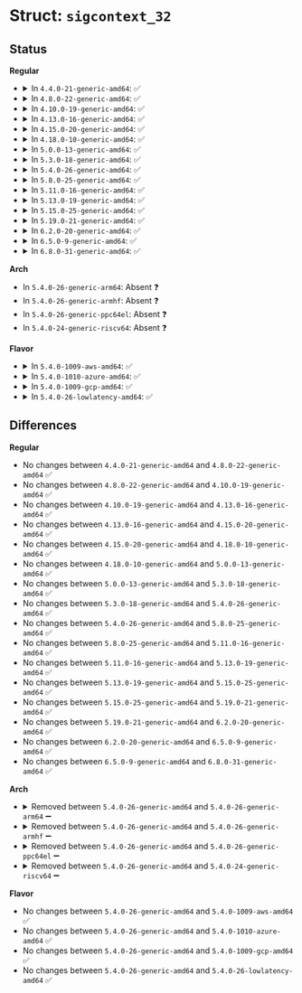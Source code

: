 # Struct: <code>sigcontext_32</code>

## Status
<b>Regular</b>
<ul>
<li>
<details>
<summary>In <code>4.4.0-21-generic-amd64</code>: ✅</summary>

```c
struct sigcontext_32 {
    __u16 gs;
    __u16 __gsh;
    __u16 fs;
    __u16 __fsh;
    __u16 es;
    __u16 __esh;
    __u16 ds;
    __u16 __dsh;
    __u32 di;
    __u32 si;
    __u32 bp;
    __u32 sp;
    __u32 bx;
    __u32 dx;
    __u32 cx;
    __u32 ax;
    __u32 trapno;
    __u32 err;
    __u32 ip;
    __u16 cs;
    __u16 __csh;
    __u32 flags;
    __u32 sp_at_signal;
    __u16 ss;
    __u16 __ssh;
    __u32 fpstate;
    __u32 oldmask;
    __u32 cr2;
}
```
</details>
</li>
<li>
<details>
<summary>In <code>4.8.0-22-generic-amd64</code>: ✅</summary>

```c
struct sigcontext_32 {
    __u16 gs;
    __u16 __gsh;
    __u16 fs;
    __u16 __fsh;
    __u16 es;
    __u16 __esh;
    __u16 ds;
    __u16 __dsh;
    __u32 di;
    __u32 si;
    __u32 bp;
    __u32 sp;
    __u32 bx;
    __u32 dx;
    __u32 cx;
    __u32 ax;
    __u32 trapno;
    __u32 err;
    __u32 ip;
    __u16 cs;
    __u16 __csh;
    __u32 flags;
    __u32 sp_at_signal;
    __u16 ss;
    __u16 __ssh;
    __u32 fpstate;
    __u32 oldmask;
    __u32 cr2;
}
```
</details>
</li>
<li>
<details>
<summary>In <code>4.10.0-19-generic-amd64</code>: ✅</summary>

```c
struct sigcontext_32 {
    __u16 gs;
    __u16 __gsh;
    __u16 fs;
    __u16 __fsh;
    __u16 es;
    __u16 __esh;
    __u16 ds;
    __u16 __dsh;
    __u32 di;
    __u32 si;
    __u32 bp;
    __u32 sp;
    __u32 bx;
    __u32 dx;
    __u32 cx;
    __u32 ax;
    __u32 trapno;
    __u32 err;
    __u32 ip;
    __u16 cs;
    __u16 __csh;
    __u32 flags;
    __u32 sp_at_signal;
    __u16 ss;
    __u16 __ssh;
    __u32 fpstate;
    __u32 oldmask;
    __u32 cr2;
}
```
</details>
</li>
<li>
<details>
<summary>In <code>4.13.0-16-generic-amd64</code>: ✅</summary>

```c
struct sigcontext_32 {
    __u16 gs;
    __u16 __gsh;
    __u16 fs;
    __u16 __fsh;
    __u16 es;
    __u16 __esh;
    __u16 ds;
    __u16 __dsh;
    __u32 di;
    __u32 si;
    __u32 bp;
    __u32 sp;
    __u32 bx;
    __u32 dx;
    __u32 cx;
    __u32 ax;
    __u32 trapno;
    __u32 err;
    __u32 ip;
    __u16 cs;
    __u16 __csh;
    __u32 flags;
    __u32 sp_at_signal;
    __u16 ss;
    __u16 __ssh;
    __u32 fpstate;
    __u32 oldmask;
    __u32 cr2;
}
```
</details>
</li>
<li>
<details>
<summary>In <code>4.15.0-20-generic-amd64</code>: ✅</summary>

```c
struct sigcontext_32 {
    __u16 gs;
    __u16 __gsh;
    __u16 fs;
    __u16 __fsh;
    __u16 es;
    __u16 __esh;
    __u16 ds;
    __u16 __dsh;
    __u32 di;
    __u32 si;
    __u32 bp;
    __u32 sp;
    __u32 bx;
    __u32 dx;
    __u32 cx;
    __u32 ax;
    __u32 trapno;
    __u32 err;
    __u32 ip;
    __u16 cs;
    __u16 __csh;
    __u32 flags;
    __u32 sp_at_signal;
    __u16 ss;
    __u16 __ssh;
    __u32 fpstate;
    __u32 oldmask;
    __u32 cr2;
}
```
</details>
</li>
<li>
<details>
<summary>In <code>4.18.0-10-generic-amd64</code>: ✅</summary>

```c
struct sigcontext_32 {
    __u16 gs;
    __u16 __gsh;
    __u16 fs;
    __u16 __fsh;
    __u16 es;
    __u16 __esh;
    __u16 ds;
    __u16 __dsh;
    __u32 di;
    __u32 si;
    __u32 bp;
    __u32 sp;
    __u32 bx;
    __u32 dx;
    __u32 cx;
    __u32 ax;
    __u32 trapno;
    __u32 err;
    __u32 ip;
    __u16 cs;
    __u16 __csh;
    __u32 flags;
    __u32 sp_at_signal;
    __u16 ss;
    __u16 __ssh;
    __u32 fpstate;
    __u32 oldmask;
    __u32 cr2;
}
```
</details>
</li>
<li>
<details>
<summary>In <code>5.0.0-13-generic-amd64</code>: ✅</summary>

```c
struct sigcontext_32 {
    __u16 gs;
    __u16 __gsh;
    __u16 fs;
    __u16 __fsh;
    __u16 es;
    __u16 __esh;
    __u16 ds;
    __u16 __dsh;
    __u32 di;
    __u32 si;
    __u32 bp;
    __u32 sp;
    __u32 bx;
    __u32 dx;
    __u32 cx;
    __u32 ax;
    __u32 trapno;
    __u32 err;
    __u32 ip;
    __u16 cs;
    __u16 __csh;
    __u32 flags;
    __u32 sp_at_signal;
    __u16 ss;
    __u16 __ssh;
    __u32 fpstate;
    __u32 oldmask;
    __u32 cr2;
}
```
</details>
</li>
<li>
<details>
<summary>In <code>5.3.0-18-generic-amd64</code>: ✅</summary>

```c
struct sigcontext_32 {
    __u16 gs;
    __u16 __gsh;
    __u16 fs;
    __u16 __fsh;
    __u16 es;
    __u16 __esh;
    __u16 ds;
    __u16 __dsh;
    __u32 di;
    __u32 si;
    __u32 bp;
    __u32 sp;
    __u32 bx;
    __u32 dx;
    __u32 cx;
    __u32 ax;
    __u32 trapno;
    __u32 err;
    __u32 ip;
    __u16 cs;
    __u16 __csh;
    __u32 flags;
    __u32 sp_at_signal;
    __u16 ss;
    __u16 __ssh;
    __u32 fpstate;
    __u32 oldmask;
    __u32 cr2;
}
```
</details>
</li>
<li>
<details>
<summary>In <code>5.4.0-26-generic-amd64</code>: ✅</summary>

```c
struct sigcontext_32 {
    __u16 gs;
    __u16 __gsh;
    __u16 fs;
    __u16 __fsh;
    __u16 es;
    __u16 __esh;
    __u16 ds;
    __u16 __dsh;
    __u32 di;
    __u32 si;
    __u32 bp;
    __u32 sp;
    __u32 bx;
    __u32 dx;
    __u32 cx;
    __u32 ax;
    __u32 trapno;
    __u32 err;
    __u32 ip;
    __u16 cs;
    __u16 __csh;
    __u32 flags;
    __u32 sp_at_signal;
    __u16 ss;
    __u16 __ssh;
    __u32 fpstate;
    __u32 oldmask;
    __u32 cr2;
}
```
</details>
</li>
<li>
<details>
<summary>In <code>5.8.0-25-generic-amd64</code>: ✅</summary>

```c
struct sigcontext_32 {
    __u16 gs;
    __u16 __gsh;
    __u16 fs;
    __u16 __fsh;
    __u16 es;
    __u16 __esh;
    __u16 ds;
    __u16 __dsh;
    __u32 di;
    __u32 si;
    __u32 bp;
    __u32 sp;
    __u32 bx;
    __u32 dx;
    __u32 cx;
    __u32 ax;
    __u32 trapno;
    __u32 err;
    __u32 ip;
    __u16 cs;
    __u16 __csh;
    __u32 flags;
    __u32 sp_at_signal;
    __u16 ss;
    __u16 __ssh;
    __u32 fpstate;
    __u32 oldmask;
    __u32 cr2;
}
```
</details>
</li>
<li>
<details>
<summary>In <code>5.11.0-16-generic-amd64</code>: ✅</summary>

```c
struct sigcontext_32 {
    __u16 gs;
    __u16 __gsh;
    __u16 fs;
    __u16 __fsh;
    __u16 es;
    __u16 __esh;
    __u16 ds;
    __u16 __dsh;
    __u32 di;
    __u32 si;
    __u32 bp;
    __u32 sp;
    __u32 bx;
    __u32 dx;
    __u32 cx;
    __u32 ax;
    __u32 trapno;
    __u32 err;
    __u32 ip;
    __u16 cs;
    __u16 __csh;
    __u32 flags;
    __u32 sp_at_signal;
    __u16 ss;
    __u16 __ssh;
    __u32 fpstate;
    __u32 oldmask;
    __u32 cr2;
}
```
</details>
</li>
<li>
<details>
<summary>In <code>5.13.0-19-generic-amd64</code>: ✅</summary>

```c
struct sigcontext_32 {
    __u16 gs;
    __u16 __gsh;
    __u16 fs;
    __u16 __fsh;
    __u16 es;
    __u16 __esh;
    __u16 ds;
    __u16 __dsh;
    __u32 di;
    __u32 si;
    __u32 bp;
    __u32 sp;
    __u32 bx;
    __u32 dx;
    __u32 cx;
    __u32 ax;
    __u32 trapno;
    __u32 err;
    __u32 ip;
    __u16 cs;
    __u16 __csh;
    __u32 flags;
    __u32 sp_at_signal;
    __u16 ss;
    __u16 __ssh;
    __u32 fpstate;
    __u32 oldmask;
    __u32 cr2;
}
```
</details>
</li>
<li>
<details>
<summary>In <code>5.15.0-25-generic-amd64</code>: ✅</summary>

```c
struct sigcontext_32 {
    __u16 gs;
    __u16 __gsh;
    __u16 fs;
    __u16 __fsh;
    __u16 es;
    __u16 __esh;
    __u16 ds;
    __u16 __dsh;
    __u32 di;
    __u32 si;
    __u32 bp;
    __u32 sp;
    __u32 bx;
    __u32 dx;
    __u32 cx;
    __u32 ax;
    __u32 trapno;
    __u32 err;
    __u32 ip;
    __u16 cs;
    __u16 __csh;
    __u32 flags;
    __u32 sp_at_signal;
    __u16 ss;
    __u16 __ssh;
    __u32 fpstate;
    __u32 oldmask;
    __u32 cr2;
}
```
</details>
</li>
<li>
<details>
<summary>In <code>5.19.0-21-generic-amd64</code>: ✅</summary>

```c
struct sigcontext_32 {
    __u16 gs;
    __u16 __gsh;
    __u16 fs;
    __u16 __fsh;
    __u16 es;
    __u16 __esh;
    __u16 ds;
    __u16 __dsh;
    __u32 di;
    __u32 si;
    __u32 bp;
    __u32 sp;
    __u32 bx;
    __u32 dx;
    __u32 cx;
    __u32 ax;
    __u32 trapno;
    __u32 err;
    __u32 ip;
    __u16 cs;
    __u16 __csh;
    __u32 flags;
    __u32 sp_at_signal;
    __u16 ss;
    __u16 __ssh;
    __u32 fpstate;
    __u32 oldmask;
    __u32 cr2;
}
```
</details>
</li>
<li>
<details>
<summary>In <code>6.2.0-20-generic-amd64</code>: ✅</summary>

```c
struct sigcontext_32 {
    __u16 gs;
    __u16 __gsh;
    __u16 fs;
    __u16 __fsh;
    __u16 es;
    __u16 __esh;
    __u16 ds;
    __u16 __dsh;
    __u32 di;
    __u32 si;
    __u32 bp;
    __u32 sp;
    __u32 bx;
    __u32 dx;
    __u32 cx;
    __u32 ax;
    __u32 trapno;
    __u32 err;
    __u32 ip;
    __u16 cs;
    __u16 __csh;
    __u32 flags;
    __u32 sp_at_signal;
    __u16 ss;
    __u16 __ssh;
    __u32 fpstate;
    __u32 oldmask;
    __u32 cr2;
}
```
</details>
</li>
<li>
<details>
<summary>In <code>6.5.0-9-generic-amd64</code>: ✅</summary>

```c
struct sigcontext_32 {
    __u16 gs;
    __u16 __gsh;
    __u16 fs;
    __u16 __fsh;
    __u16 es;
    __u16 __esh;
    __u16 ds;
    __u16 __dsh;
    __u32 di;
    __u32 si;
    __u32 bp;
    __u32 sp;
    __u32 bx;
    __u32 dx;
    __u32 cx;
    __u32 ax;
    __u32 trapno;
    __u32 err;
    __u32 ip;
    __u16 cs;
    __u16 __csh;
    __u32 flags;
    __u32 sp_at_signal;
    __u16 ss;
    __u16 __ssh;
    __u32 fpstate;
    __u32 oldmask;
    __u32 cr2;
}
```
</details>
</li>
<li>
<details>
<summary>In <code>6.8.0-31-generic-amd64</code>: ✅</summary>

```c
struct sigcontext_32 {
    __u16 gs;
    __u16 __gsh;
    __u16 fs;
    __u16 __fsh;
    __u16 es;
    __u16 __esh;
    __u16 ds;
    __u16 __dsh;
    __u32 di;
    __u32 si;
    __u32 bp;
    __u32 sp;
    __u32 bx;
    __u32 dx;
    __u32 cx;
    __u32 ax;
    __u32 trapno;
    __u32 err;
    __u32 ip;
    __u16 cs;
    __u16 __csh;
    __u32 flags;
    __u32 sp_at_signal;
    __u16 ss;
    __u16 __ssh;
    __u32 fpstate;
    __u32 oldmask;
    __u32 cr2;
}
```
</details>
</li>
</ul>
<b>Arch</b>
<ul>
<li>
In <code>5.4.0-26-generic-arm64</code>: Absent ❓
</li>
<li>
In <code>5.4.0-26-generic-armhf</code>: Absent ❓
</li>
<li>
In <code>5.4.0-26-generic-ppc64el</code>: Absent ❓
</li>
<li>
In <code>5.4.0-24-generic-riscv64</code>: Absent ❓
</li>
</ul>
<b>Flavor</b>
<ul>
<li>
<details>
<summary>In <code>5.4.0-1009-aws-amd64</code>: ✅</summary>

```c
struct sigcontext_32 {
    __u16 gs;
    __u16 __gsh;
    __u16 fs;
    __u16 __fsh;
    __u16 es;
    __u16 __esh;
    __u16 ds;
    __u16 __dsh;
    __u32 di;
    __u32 si;
    __u32 bp;
    __u32 sp;
    __u32 bx;
    __u32 dx;
    __u32 cx;
    __u32 ax;
    __u32 trapno;
    __u32 err;
    __u32 ip;
    __u16 cs;
    __u16 __csh;
    __u32 flags;
    __u32 sp_at_signal;
    __u16 ss;
    __u16 __ssh;
    __u32 fpstate;
    __u32 oldmask;
    __u32 cr2;
}
```
</details>
</li>
<li>
<details>
<summary>In <code>5.4.0-1010-azure-amd64</code>: ✅</summary>

```c
struct sigcontext_32 {
    __u16 gs;
    __u16 __gsh;
    __u16 fs;
    __u16 __fsh;
    __u16 es;
    __u16 __esh;
    __u16 ds;
    __u16 __dsh;
    __u32 di;
    __u32 si;
    __u32 bp;
    __u32 sp;
    __u32 bx;
    __u32 dx;
    __u32 cx;
    __u32 ax;
    __u32 trapno;
    __u32 err;
    __u32 ip;
    __u16 cs;
    __u16 __csh;
    __u32 flags;
    __u32 sp_at_signal;
    __u16 ss;
    __u16 __ssh;
    __u32 fpstate;
    __u32 oldmask;
    __u32 cr2;
}
```
</details>
</li>
<li>
<details>
<summary>In <code>5.4.0-1009-gcp-amd64</code>: ✅</summary>

```c
struct sigcontext_32 {
    __u16 gs;
    __u16 __gsh;
    __u16 fs;
    __u16 __fsh;
    __u16 es;
    __u16 __esh;
    __u16 ds;
    __u16 __dsh;
    __u32 di;
    __u32 si;
    __u32 bp;
    __u32 sp;
    __u32 bx;
    __u32 dx;
    __u32 cx;
    __u32 ax;
    __u32 trapno;
    __u32 err;
    __u32 ip;
    __u16 cs;
    __u16 __csh;
    __u32 flags;
    __u32 sp_at_signal;
    __u16 ss;
    __u16 __ssh;
    __u32 fpstate;
    __u32 oldmask;
    __u32 cr2;
}
```
</details>
</li>
<li>
<details>
<summary>In <code>5.4.0-26-lowlatency-amd64</code>: ✅</summary>

```c
struct sigcontext_32 {
    __u16 gs;
    __u16 __gsh;
    __u16 fs;
    __u16 __fsh;
    __u16 es;
    __u16 __esh;
    __u16 ds;
    __u16 __dsh;
    __u32 di;
    __u32 si;
    __u32 bp;
    __u32 sp;
    __u32 bx;
    __u32 dx;
    __u32 cx;
    __u32 ax;
    __u32 trapno;
    __u32 err;
    __u32 ip;
    __u16 cs;
    __u16 __csh;
    __u32 flags;
    __u32 sp_at_signal;
    __u16 ss;
    __u16 __ssh;
    __u32 fpstate;
    __u32 oldmask;
    __u32 cr2;
}
```
</details>
</li>
</ul>

## Differences
<b>Regular</b>
<ul>
<li>
No changes between <code>4.4.0-21-generic-amd64</code> and <code>4.8.0-22-generic-amd64</code> ✅
</li>
<li>
No changes between <code>4.8.0-22-generic-amd64</code> and <code>4.10.0-19-generic-amd64</code> ✅
</li>
<li>
No changes between <code>4.10.0-19-generic-amd64</code> and <code>4.13.0-16-generic-amd64</code> ✅
</li>
<li>
No changes between <code>4.13.0-16-generic-amd64</code> and <code>4.15.0-20-generic-amd64</code> ✅
</li>
<li>
No changes between <code>4.15.0-20-generic-amd64</code> and <code>4.18.0-10-generic-amd64</code> ✅
</li>
<li>
No changes between <code>4.18.0-10-generic-amd64</code> and <code>5.0.0-13-generic-amd64</code> ✅
</li>
<li>
No changes between <code>5.0.0-13-generic-amd64</code> and <code>5.3.0-18-generic-amd64</code> ✅
</li>
<li>
No changes between <code>5.3.0-18-generic-amd64</code> and <code>5.4.0-26-generic-amd64</code> ✅
</li>
<li>
No changes between <code>5.4.0-26-generic-amd64</code> and <code>5.8.0-25-generic-amd64</code> ✅
</li>
<li>
No changes between <code>5.8.0-25-generic-amd64</code> and <code>5.11.0-16-generic-amd64</code> ✅
</li>
<li>
No changes between <code>5.11.0-16-generic-amd64</code> and <code>5.13.0-19-generic-amd64</code> ✅
</li>
<li>
No changes between <code>5.13.0-19-generic-amd64</code> and <code>5.15.0-25-generic-amd64</code> ✅
</li>
<li>
No changes between <code>5.15.0-25-generic-amd64</code> and <code>5.19.0-21-generic-amd64</code> ✅
</li>
<li>
No changes between <code>5.19.0-21-generic-amd64</code> and <code>6.2.0-20-generic-amd64</code> ✅
</li>
<li>
No changes between <code>6.2.0-20-generic-amd64</code> and <code>6.5.0-9-generic-amd64</code> ✅
</li>
<li>
No changes between <code>6.5.0-9-generic-amd64</code> and <code>6.8.0-31-generic-amd64</code> ✅
</li>
</ul>
<b>Arch</b>
<ul>
<li>
<details>
<summary>Removed between <code>5.4.0-26-generic-amd64</code> and <code>5.4.0-26-generic-arm64</code> ➖</summary>

```c
struct sigcontext_32 {
    __u16 gs;
    __u16 __gsh;
    __u16 fs;
    __u16 __fsh;
    __u16 es;
    __u16 __esh;
    __u16 ds;
    __u16 __dsh;
    __u32 di;
    __u32 si;
    __u32 bp;
    __u32 sp;
    __u32 bx;
    __u32 dx;
    __u32 cx;
    __u32 ax;
    __u32 trapno;
    __u32 err;
    __u32 ip;
    __u16 cs;
    __u16 __csh;
    __u32 flags;
    __u32 sp_at_signal;
    __u16 ss;
    __u16 __ssh;
    __u32 fpstate;
    __u32 oldmask;
    __u32 cr2;
}
```
</details>
</li>
<li>
<details>
<summary>Removed between <code>5.4.0-26-generic-amd64</code> and <code>5.4.0-26-generic-armhf</code> ➖</summary>

```c
struct sigcontext_32 {
    __u16 gs;
    __u16 __gsh;
    __u16 fs;
    __u16 __fsh;
    __u16 es;
    __u16 __esh;
    __u16 ds;
    __u16 __dsh;
    __u32 di;
    __u32 si;
    __u32 bp;
    __u32 sp;
    __u32 bx;
    __u32 dx;
    __u32 cx;
    __u32 ax;
    __u32 trapno;
    __u32 err;
    __u32 ip;
    __u16 cs;
    __u16 __csh;
    __u32 flags;
    __u32 sp_at_signal;
    __u16 ss;
    __u16 __ssh;
    __u32 fpstate;
    __u32 oldmask;
    __u32 cr2;
}
```
</details>
</li>
<li>
<details>
<summary>Removed between <code>5.4.0-26-generic-amd64</code> and <code>5.4.0-26-generic-ppc64el</code> ➖</summary>

```c
struct sigcontext_32 {
    __u16 gs;
    __u16 __gsh;
    __u16 fs;
    __u16 __fsh;
    __u16 es;
    __u16 __esh;
    __u16 ds;
    __u16 __dsh;
    __u32 di;
    __u32 si;
    __u32 bp;
    __u32 sp;
    __u32 bx;
    __u32 dx;
    __u32 cx;
    __u32 ax;
    __u32 trapno;
    __u32 err;
    __u32 ip;
    __u16 cs;
    __u16 __csh;
    __u32 flags;
    __u32 sp_at_signal;
    __u16 ss;
    __u16 __ssh;
    __u32 fpstate;
    __u32 oldmask;
    __u32 cr2;
}
```
</details>
</li>
<li>
<details>
<summary>Removed between <code>5.4.0-26-generic-amd64</code> and <code>5.4.0-24-generic-riscv64</code> ➖</summary>

```c
struct sigcontext_32 {
    __u16 gs;
    __u16 __gsh;
    __u16 fs;
    __u16 __fsh;
    __u16 es;
    __u16 __esh;
    __u16 ds;
    __u16 __dsh;
    __u32 di;
    __u32 si;
    __u32 bp;
    __u32 sp;
    __u32 bx;
    __u32 dx;
    __u32 cx;
    __u32 ax;
    __u32 trapno;
    __u32 err;
    __u32 ip;
    __u16 cs;
    __u16 __csh;
    __u32 flags;
    __u32 sp_at_signal;
    __u16 ss;
    __u16 __ssh;
    __u32 fpstate;
    __u32 oldmask;
    __u32 cr2;
}
```
</details>
</li>
</ul>
<b>Flavor</b>
<ul>
<li>
No changes between <code>5.4.0-26-generic-amd64</code> and <code>5.4.0-1009-aws-amd64</code> ✅
</li>
<li>
No changes between <code>5.4.0-26-generic-amd64</code> and <code>5.4.0-1010-azure-amd64</code> ✅
</li>
<li>
No changes between <code>5.4.0-26-generic-amd64</code> and <code>5.4.0-1009-gcp-amd64</code> ✅
</li>
<li>
No changes between <code>5.4.0-26-generic-amd64</code> and <code>5.4.0-26-lowlatency-amd64</code> ✅
</li>
</ul>
